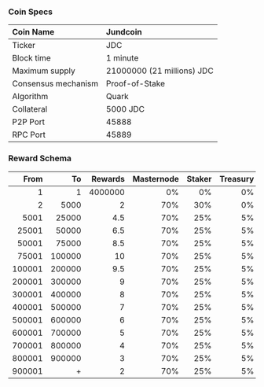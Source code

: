 ### Coin Specs

Coin Name | Jundcoin
:--- | :---
Ticker | JDC
Block time | 1 minute
Maximum supply | 21000000 (21 millions) JDC
Consensus mechanism | Proof-of-Stake
Algorithm | Quark
Collateral | 5000 JDC
P2P Port | 45888
RPC Port | 45889

### Reward Schema

From | To | Rewards | Masternode | Staker | Treasury
---: | ---: | ---: | ---: | ---: | ---:
1         | 1         | 4000000   | 0%  | 0%  | 0%
2         | 5000     | 2      | 70% | 30% | 0%
5001     | 25000    | 4.5      | 70% | 25% | 5%
25001    | 50000    | 6.5    | 70% | 25% | 5%
50001    | 75000    | 8.5     | 70% | 25% | 5%
75001    | 100000    |  10     | 70% | 25% | 5%
100001    | 200000    | 9.5      | 70% | 25% | 5%
200001    | 300000    | 9     | 70% | 25% | 5%
300001    | 400000   | 8      | 70% | 25% | 5%
400001   | 500000   | 7      | 70% | 25% | 5%
500001   | 600000   | 6     | 70% | 25% | 5%
600001   | 700000   | 5     | 70% | 25% | 5%
700001   | 800000   | 4     | 70% | 25% | 5%
800001   | 900000   | 3      | 70% | 25% | 5%
900001 | +         | 2   | 70% | 25% | 5%










